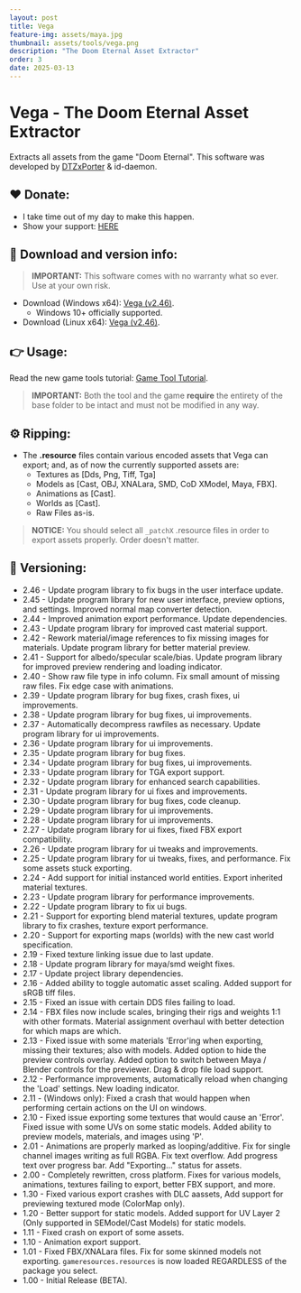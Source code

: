 ```yaml
---
layout: post
title: Vega
feature-img: assets/maya.jpg
thumbnail: assets/tools/vega.png
description: "The Doom Eternal Asset Extractor"
order: 3
date: 2025-03-13
---
```


# Vega - The Doom Eternal Asset Extractor
Extracts all assets from the game "Doom Eternal". This software was developed by [DTZxPorter](https://twitter.com/dtzxporter) & id-daemon.

## ❤️ Donate:
- I take time out of my day to make this happen.
- Show your support: [HERE](https://dtzxporter.com/donate)

## 💾 Download and version info:

> **IMPORTANT:** This software comes with no warranty what so ever. Use at your own risk.

- Download (Windows x64): [Vega (v2.46)](https://mega.nz/file/kM4D2D5T#_tr_5iNzIZwdnG0OrVkhn1bYNM1b2vwlcJuj_z5hcdg).
  - Windows 10+ officially supported.
- Download (Linux x64): [Vega (v2.46)](https://mega.nz/file/NQxSHaba#N_B8zIiSVVtRv6YXz4-8HHw39YCZpga8sK4dyPC5lOs).

## 👉 Usage:
Read the new game tools tutorial: [Game Tool Tutorial](https://dtzxporter.com/game-tools-tutorial).

> **IMPORTANT:** Both the tool and the game **require** the entirety of the base folder to be intact and must not be modified in any way.

## ⚙️ Ripping:
- The **.resource** files contain various encoded assets that Vega can export; and, as of now the currently supported assets are:
  - Textures as [Dds, Png, Tiff, Tga]
  - Models as [Cast, OBJ, XNALara, SMD, CoD XModel, Maya, FBX].
  - Animations as [Cast].
  - Worlds as [Cast].
  - Raw Files as-is.

> **NOTICE:** You should select all `_patchX` .resource files in order to export assets properly. Order doesn't matter.

## 📌 Versioning:
- 2.46 - Update program library to fix bugs in the user interface update.
- 2.45 - Update program library for new user interface, preview options, and settings. Improved normal map converter detection.
- 2.44 - Improved animation export performance. Update dependencies.
- 2.43 - Update program library for improved cast material support.
- 2.42 - Rework material/image references to fix missing images for materials. Update program library for better material preview.
- 2.41 - Support for albedo/specular scale/bias. Update program library for improved preview rendering and loading indicator.
- 2.40 - Show raw file type in info column. Fix small amount of missing raw files. Fix edge case with animations.
- 2.39 - Update program library for bug fixes, crash fixes, ui improvements.
- 2.38 - Update program library for bug fixes, ui improvements.
- 2.37 - Automatically decompress rawfiles as necessary. Update program library for ui improvements.
- 2.36 - Update program library for ui improvements.
- 2.35 - Update program library for bug fixes.
- 2.34 - Update program library for bug fixes, ui improvements.
- 2.33 - Update program library for TGA export support.
- 2.32 - Update program library for enhanced search capabilities.
- 2.31 - Update program library for ui fixes and improvements.
- 2.30 - Update program library for bug fixes, code cleanup.
- 2.29 - Update program library for ui improvements.
- 2.28 - Update program library for ui improvements.
- 2.27 - Update program library for ui fixes, fixed FBX export compatibility.
- 2.26 - Update program library for ui tweaks and improvements.
- 2.25 - Update program library for ui tweaks, fixes, and performance. Fix some assets stuck exporting.
- 2.24 - Add support for initial instanced world entities. Export inherited material textures.
- 2.23 - Update program library for performance improvements.
- 2.22 - Update program library to fix ui bugs.
- 2.21 - Support for exporting blend material textures, update program library to fix crashes, texture export performance.
- 2.20 - Support for exporting maps (worlds) with the new cast world specification.
- 2.19 - Fixed texture linking issue due to last update.
- 2.18 - Update program library for maya/smd weight fixes.
- 2.17 - Update project library dependencies.
- 2.16 - Added ability to toggle automatic asset scaling. Added support for sRGB tiff files.
- 2.15 - Fixed an issue with certain DDS files failing to load.
- 2.14 - FBX files now include scales, bringing their rigs and weights 1:1 with other formats. Material assignment overhaul with better detection for which maps are which.
- 2.13 - Fixed issue with some materials 'Error'ing when exporting, missing their textures; also with models. Added option to hide the preview controls overlay. Added option to switch between Maya / Blender controls for the previewer. Drag & drop file load support.
- 2.12 - Performance improvements, automatically reload when changing the 'Load' settings. New loading indicator.
- 2.11 - (Windows only): Fixed a crash that would happen when performing certain actions on the UI on windows.
- 2.10 - Fixed issue exporting some textures that would cause an 'Error'. Fixed issue with some UVs on some static models. Added ability to preview models, materials, and images using 'P'.
- 2.01 - Animations are properly marked as looping/additive. Fix for single channel images writing as full RGBA. Fix text overflow. Add progress text over progress bar. Add "Exporting..." status for assets.
- 2.00 - Completely rewritten, cross platform. Fixes for various models, animations, textures failing to export, better FBX support, and more.
- 1.30 - Fixed various export crashes with DLC aassets, Add support for previewing textured mode (ColorMap only).
- 1.20 - Better support for static models. Added support for UV Layer 2 (Only supported in SEModel/Cast Models) for static models.
- 1.11 - Fixed crash on export of some assets.
- 1.10 - Animation export support.
- 1.01 - Fixed FBX/XNALara files. Fix for some skinned models not exporting. `gameresources.resources` is now loaded REGARDLESS of the package you select.
- 1.00 - Initial Release (BETA).